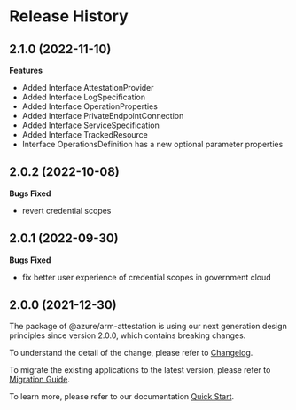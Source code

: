 # Release History
    
## 2.1.0 (2022-11-10)
    
**Features**

  - Added Interface AttestationProvider
  - Added Interface LogSpecification
  - Added Interface OperationProperties
  - Added Interface PrivateEndpointConnection
  - Added Interface ServiceSpecification
  - Added Interface TrackedResource
  - Interface OperationsDefinition has a new optional parameter properties
    
## 2.0.2 (2022-10-08)

**Bugs Fixed**

  -  revert credential scopes

## 2.0.1 (2022-09-30)

**Bugs Fixed**

  -  fix better user experience of credential scopes in government cloud

## 2.0.0 (2021-12-30)

The package of @azure/arm-attestation is using our next generation design principles since version 2.0.0, which contains breaking changes.

To understand the detail of the change, please refer to [Changelog](https://aka.ms/js-track2-changelog).

To migrate the existing applications to the latest version, please refer to [Migration Guide](https://aka.ms/js-track2-migration-guide).

To learn more, please refer to our documentation [Quick Start](https://aka.ms/js-track2-quickstart).
